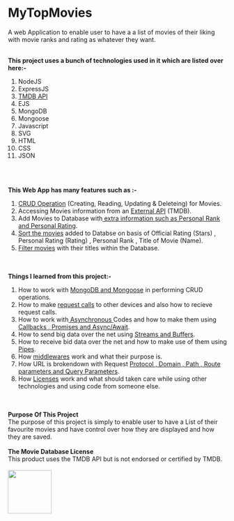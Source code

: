 # MyTopMovies
A web Application to enable user to have a a list of movies of their liking with movie ranks and rating as whatever they want.<br />
<br />

<b>This project uses a bunch of technologies used in it which are listed over here:-</b> <br />
1.  NodeJS <br />
2.  ExpressJS <br />
3.  <a href="https://www.themoviedb.org/">TMDB API </a><br />
4.  EJS <br />
5.  MongoDB <br />
6.  Mongoose <br />
7.  Javascript <br />
8.  SVG <br />
9.  HTML <br />
10. CSS <br />
11. JSON
<br />
<br />

<b>This Web App has many features such as :-</b><br />
<ol>
<li> <ins>CRUD Operation</ins> (Creating, Reading, Updating & Deleteing) for Movies.
<li> Accessing Movies information from an <ins>External API</ins> (TMDB).
<li> Add Movies to Database with<ins> extra information such as Personal Rank and Personal Rating</ins>.
<li> <ins>Sort the movies</ins> added to Databse on basis of Official Rating (Stars) , Personal Rating (Rating) , Personal Rank , Title of Movie (Name).
<li> <ins>Filter movies</ins> with their titles within the Database.
</ol>

<br />
<br />
<b>Things I learned from this project:-</b><br />
<ol>
<li> How to work with <ins>MongoDB and Mongoose</ins> in performing CRUD operations.
<li> How to make <ins>request calls</ins> to other devices and also how to recieve request calls.
<li> How to work with<ins> Asynchronous </ins>Codes and how to make them using <ins>Callbacks , Promises and Async/Await</ins>.
<li> How to send big data over the net using <ins>Streams and Buffers</ins>.
<li> How to receive bid data over the net and how to make use of them using <ins>Pipes</ins>.
<li> How <ins>middlewares</ins> work and what their purpose is.
<li> How URL is brokendown with Request <ins>Protocol , Domain , Path , Route parameters and Query Parameters</ins>.
<li> How <ins>Licenses</ins> work and what should taken care while using other technologies and using code from someone else.
</ol>
<br />
<br />
<b>Purpose Of This Project <br /></b>
The purpose of this project is simply to enable user to have a List of their favourite movies and have control over how they are displayed and how they are saved.
<br />
<br />
<b>The Movie Database License <br /></b>
This product uses the TMDB API but is not endorsed or certified by TMDB.
<br />
<br />
<a href="https://www.themoviedb.org/">
<img src="https://www.themoviedb.org/assets/2/v4/logos/v2/blue_square_2-d537fb228cf3ded904ef09b136fe3fec72548ebc1fea3fbbd1ad9e36364db38b.svg" width="100">
</a>
